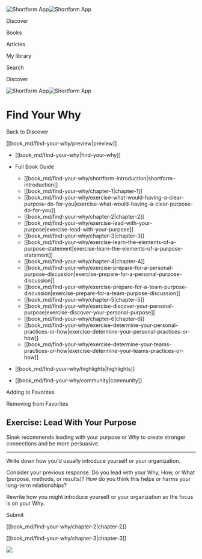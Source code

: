 ![Shortform App](/img/logo.36a2399e.svg)![Shortform App](/img/logo-dark.70c1b072.svg)

Discover

Books

Articles

My library

Search

Discover

![Shortform App](/img/logo.36a2399e.svg)![Shortform App](/img/logo-dark.70c1b072.svg)

# Find Your Why

Back to Discover

[[book_md/find-your-why/preview|preview]]

  * [[book_md/find-your-why|find-your-why]]
  * Full Book Guide

    * [[book_md/find-your-why/shortform-introduction|shortform-introduction]]
    * [[book_md/find-your-why/chapter-1|chapter-1]]
    * [[book_md/find-your-why/exercise-what-would-having-a-clear-purpose-do-for-you|exercise-what-would-having-a-clear-purpose-do-for-you]]
    * [[book_md/find-your-why/chapter-2|chapter-2]]
    * [[book_md/find-your-why/exercise-lead-with-your-purpose|exercise-lead-with-your-purpose]]
    * [[book_md/find-your-why/chapter-3|chapter-3]]
    * [[book_md/find-your-why/exercise-learn-the-elements-of-a-purpose-statement|exercise-learn-the-elements-of-a-purpose-statement]]
    * [[book_md/find-your-why/chapter-4|chapter-4]]
    * [[book_md/find-your-why/exercise-prepare-for-a-personal-purpose-discussion|exercise-prepare-for-a-personal-purpose-discussion]]
    * [[book_md/find-your-why/exercise-prepare-for-a-team-purpose-discussion|exercise-prepare-for-a-team-purpose-discussion]]
    * [[book_md/find-your-why/chapter-5|chapter-5]]
    * [[book_md/find-your-why/exercise-discover-your-personal-purpose|exercise-discover-your-personal-purpose]]
    * [[book_md/find-your-why/chapter-6|chapter-6]]
    * [[book_md/find-your-why/exercise-determine-your-personal-practices-or-how|exercise-determine-your-personal-practices-or-how]]
    * [[book_md/find-your-why/exercise-determine-your-teams-practices-or-how|exercise-determine-your-teams-practices-or-how]]
  * [[book_md/find-your-why/highlights|highlights]]
  * [[book_md/find-your-why/community|community]]



Adding to Favorites 

Removing from Favorites 

## Exercise: Lead With Your Purpose

Sinek recommends leading with your purpose or Why to create stronger connections and be more persuasive.

* * *

Write down how you'd usually introduce yourself or your organization.

Consider your previous response. Do you lead with your Why, How, or What (purpose, methods, or results)? How do you think this helps or harms your long-term relationships?

Rewrite how you might introduce yourself or your organization so the focus is on your Why.

Submit 

[[book_md/find-your-why/chapter-2|chapter-2]]

[[book_md/find-your-why/chapter-3|chapter-3]]

![](https://bat.bing.com/action/0?ti=56018282&Ver=2&mid=145c1db7-fd11-496a-870f-895c610ca6e3&sid=49fff5b0636c11eeb9c611038afc8668&vid=4a005010636c11ee80c703d4c4a7acd5&vids=0&msclkid=N&pi=0&lg=en-US&sw=800&sh=600&sc=24&nwd=1&tl=Shortform%20%7C%20Book&p=https%3A%2F%2Fwww.shortform.com%2Fapp%2Fbook%2Ffind-your-why%2Fexercise-lead-with-your-purpose&r=&lt=442&evt=pageLoad&sv=1&rn=217625)
